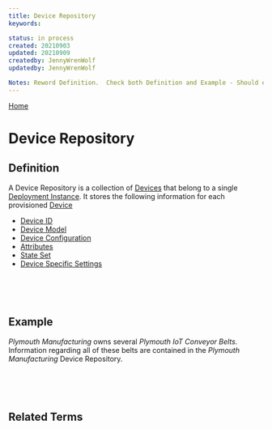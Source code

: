 ```yaml
---
title: Device Repository
keywords: 

status: in process
created: 20210903
updated: 20210909
createdby: JennyWrenWolf
updatedby: JennyWrenWolf

Notes: Reword Definition.  Check both Definition and Example - Should example be for many conveyor belts- Ready for Review  9/8 - clarify Device Specific Settings.  They have lots of conveyor belts.  Could be many different items.  Ready for Review - can we just hyperlink to Device Specific Settings rather than explaining here?  
---
```

[Home](../Index.md)

# Device Repository

## Definition

A Device Repository is a collection of [Devices](./Glossary/Device) that belong to a single [Deployment Instance](./Glossary/DeploymentInstance).  It stores the following information for each provisioned [Device](./Glossary/Device.md)

- [Device ID](./Glossary/DeviceID.md) 
- [Device Model](./Glossary/DeviceModel.md)
- [Device Configuration](./Glossary/DeviceConfiguration.md) 
- [Attributes](./Glossary/Attribute.md) 
- [State Set](./Glossary/StateSet.md) 
- [Device Specific Settings](./Glossary/CustomizedSetting.md)
 
    
<br>
<br>
<br>

## Example

*Plymouth Manufacturing* owns several *Plymouth IoT Conveyor Belts.* Information regarding all of these belts are contained in the *Plymouth Manufacturing* Device Repository.

<br>
<br>
<br>

## Related Terms
